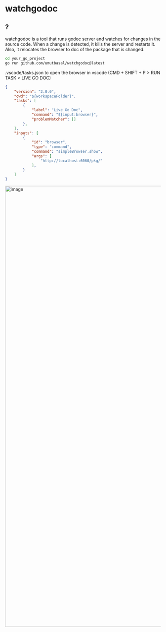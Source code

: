 # watchgodoc

## ?

watchgodoc is a tool that runs godoc server and watches for changes in the source code. When a change is detected, it kills the server and restarts it.
Also, it relocates the browser to doc of the package that is changed.

```sh
cd your_go_project
go run github.com/umutbasal/watchgodoc@latest
```

 .vscode/tasks.json to open the browser in vscode (CMD + SHIFT + P > RUN TASK > LIVE GO DOC)

```json
{
    "version": "2.0.0",
    "cwd": "${workspaceFolder}",
    "tasks": [
        {
            "label": "Live Go Doc",
            "command": "${input:browser}",
            "problemMatcher": []
        },
    ],
    "inputs": [
        {
            "id": "browser",
            "type": "command",
            "command": "simpleBrowser.show",
            "args": [
                "http://localhost:6060/pkg/"
            ],
        }
    ]
}
```


<img width="1422" alt="image" src="https://github.com/umutbasal/watchgodoc/assets/21194079/38ce8d70-aa57-4104-94be-022835b6239a">
